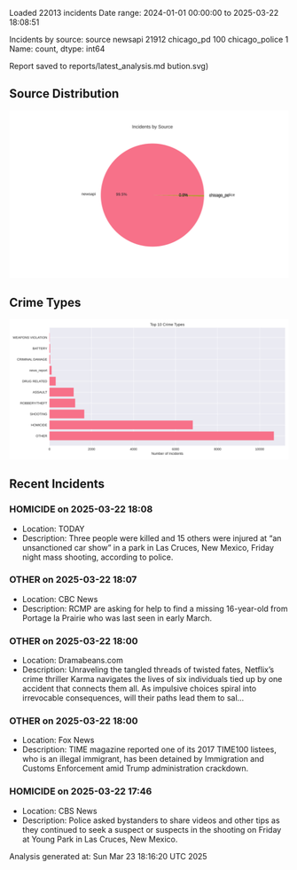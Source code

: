 
Loaded 22013 incidents
Date range: 2024-01-01 00:00:00 to 2025-03-22 18:08:51

Incidents by source:
source
newsapi           21912
chicago_pd          100
chicago_police        1
Name: count, dtype: int64

Report saved to reports/latest_analysis.md
bution.svg)

## Source Distribution
![Source Distribution](images/source_distribution.svg)

## Crime Types
![Crime Types](images/crime_types.svg)

## Recent Incidents

### HOMICIDE on 2025-03-22 18:08
- Location: TODAY
- Description: Three people were killed and 15 others were injured at “an unsanctioned car show” in a park in Las Cruces, New Mexico, Friday night mass shooting, according to police.


### OTHER on 2025-03-22 18:07
- Location: CBC News
- Description: RCMP are asking for help to find a missing 16-year-old from Portage la Prairie who was last seen in early March.


### OTHER on 2025-03-22 18:00
- Location: Dramabeans.com
- Description: Unraveling the tangled threads of twisted fates, Netflix’s crime thriller Karma navigates the lives of six individuals tied up by one accident that connects them all. As impulsive choices spiral into irrevocable consequences, will their paths lead them to sal…


### OTHER on 2025-03-22 18:00
- Location: Fox News
- Description: TIME magazine reported one of its 2017 TIME100 listees, who is an illegal immigrant, has been detained by Immigration and Customs Enforcement amid Trump administration crackdown.


### HOMICIDE on 2025-03-22 17:46
- Location: CBS News
- Description: Police asked bystanders to share videos and other tips as they continued to seek a suspect or suspects in the shooting on Friday at Young Park in Las Cruces, New Mexico.

Analysis generated at: Sun Mar 23 18:16:20 UTC 2025
